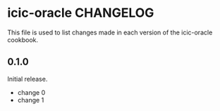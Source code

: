 # icic-oracle CHANGELOG

This file is used to list changes made in each version of the icic-oracle cookbook.

## 0.1.0

Initial release.

- change 0
- change 1

